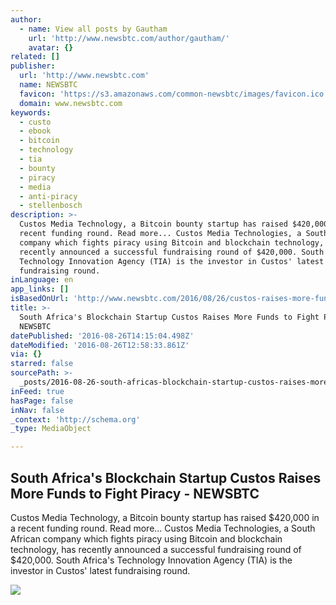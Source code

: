 ```yaml
---
author:
  - name: View all posts by Gautham
    url: 'http://www.newsbtc.com/author/gautham/'
    avatar: {}
related: []
publisher:
  url: 'http://www.newsbtc.com'
  name: NEWSBTC
  favicon: 'https://s3.amazonaws.com/common-newsbtc/images/favicon.ico'
  domain: www.newsbtc.com
keywords:
  - custo
  - ebook
  - bitcoin
  - technology
  - tia
  - bounty
  - piracy
  - media
  - anti-piracy
  - stellenbosch
description: >-
  Custos Media Technology, a Bitcoin bounty startup has raised $420,000 in a
  recent funding round. Read more... Custos Media Technologies, a South African
  company which fights piracy using Bitcoin and blockchain technology, has
  recently announced a successful fundraising round of $420,000. South Africa's
  Technology Innovation Agency (TIA) is the investor in Custos' latest
  fundraising round.
inLanguage: en
app_links: []
isBasedOnUrl: 'http://www.newsbtc.com/2016/08/26/custos-raises-more-funds-to-fight-piracy/'
title: >-
  South Africa's Blockchain Startup Custos Raises More Funds to Fight Piracy -
  NEWSBTC
datePublished: '2016-08-26T14:15:04.498Z'
dateModified: '2016-08-26T12:58:33.861Z'
via: {}
starred: false
sourcePath: >-
  _posts/2016-08-26-south-africas-blockchain-startup-custos-raises-more-funds-t.md
inFeed: true
hasPage: false
inNav: false
_context: 'http://schema.org'
_type: MediaObject

---
```

<article style=""><h1>South Africa's Blockchain Startup Custos Raises More Funds to Fight Piracy - NEWSBTC</h1><p>Custos Media Technology, a Bitcoin bounty startup has raised $420,000 in a recent funding round. Read more... Custos Media Technologies, a South African company which fights piracy using Bitcoin and blockchain technology, has recently announced a successful fundraising round of $420,000. South Africa's Technology Innovation Agency (TIA) is the investor in Custos' latest fundraising round.</p><img src="http://s3.amazonaws.com/main-newsbtc-images/2016/08/26133237/Screen-Shot-2016-08-26-at-6.01.23-PM.png" /></article>